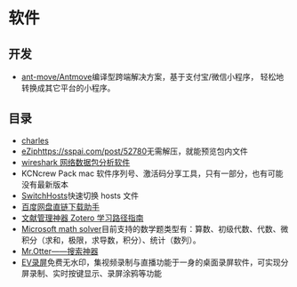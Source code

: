 # 软件

## 开发

- [ant-move/Antmove](https://github.com/ant-move/Antmove)编译型跨端解决方案，基于支付宝/微信小程序， 轻松地转换成其它平台的小程序。

## 目录

- [charles](charles.md)
- [eZip](https://ezip.awehunt.com/)<https://sspai.com/post/52780>无需解压，就能预览包内文件
- [wireshark 网络数据包分析软件](wireshark.md)
- KCNcrew Pack mac 软件序列号、激活码分享工具，只有一部分，也有可能没有最新版本
- [SwitchHosts](https://github.com/oldj/SwitchHosts/blob/master/README_cn.md)快速切换 hosts 文件
- [百度网盘直链下载助手](https://github.com/syhyz1990/baiduyun)
- [文献管理神器 Zotero 学习路径指南](https://sspai.com/post/56724)
- [Microsoft math solver](https://www.microsoft.com/en-us/download/details.aspx?id=15702)目前支持的数学题类型有：算数、初级代数、代数、微积分（求和，极限，求导数，积分）、统计（数列）。
- [Mr.Otter——搜索神器](http://xlrocket.com/mrotter/?ref=appinn)
- [EV录屏](https://www.ieway.cn/evcapture.html)免费无水印，集视频录制与直播功能于一身的桌面录屏软件，可实现分屏录制、实时按键显示、录屏涂鸦等功能
